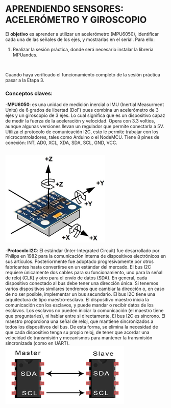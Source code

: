 # APRENDIENDO SENSORES: ACELERÓMETRO Y GIROSCOPIO
El **objetivo** es aprender a utilizar un acelerómetro (MPU6050), identificar cada una de las señales de los ejes, y mostrarlas en el serial. Para ello:
1. Realizar la sesión práctica, donde será necesario instalar la libreria MPUandes.
<br>

Cuando haya verificado el funcionamiento completo de la sesión práctica pasar a la Etapa 3.

### Conceptos claves:

-**MPU6050**: es una unidad de medición inercial o IMU (Inertial Measurment Units) de 6 grados de libertad (DoF) pues combina un acelerómetro de 3 ejes y un giroscopio de 3 ejes. Lo cual significa que es un dispositivo capaz de medir la fuerza de la aceleración y velocidad. Opera con 3.3 voltios, aunque algunas versiones llevan un regulador que permite conectarla a 5V. Utiliza el protocolo de comunicación I2C, esto le permite trabajar con los microcontroladores, tales como Arduino o el NodeMCU. Tiene 8 pines de conexión: INT, AD0, XCL, XDA, SDA, SCL, GND, VCC.

<br/> ![Sensor](/images/mpu.png)<br/>
   
-**Protocolo I2C**: El estándar (Inter-Integrated Circuit) fue desarrollado por Philips en 1982 para la comunicación interna de dispositivos electrónicos en sus artículos. Posteriormente fue adoptado progresivamente por otros fabricantes hasta convertirse en un estándar del mercado. El bus I2C requiere únicamente dos cables para su funcionamiento, uno para la señal de reloj (CLK) y otro para el envío de datos (SDA). En general, cada dispositivo conectado al bus debe tener una dirección única. Si tenemos varios dispositivos similares tendremos que cambiar la dirección o, en caso de no ser posible, implementar un bus secundario. El bus I2C tiene una arquitectura de tipo maestro-esclavo. El dispositivo maestro inicia la comunicación con los esclavos, y puede mandar o recibir datos de los esclavos. Los esclavos no pueden iniciar la comunicación (el maestro tiene que preguntarles), ni hablar entre si directamente.  El bus I2C es síncrono. El maestro proporciona una señal de reloj, que mantiene sincronizados a todos los dispositivos del bus. De esta forma, se elimina la necesidad de que cada dispositivo tenga su propio reloj, de tener que acordar una velocidad de transmisión y mecanismos para mantener la transmisión sincronizada (como en UART).
<br/> ![I2C](/images/i2c.png)<br/>

